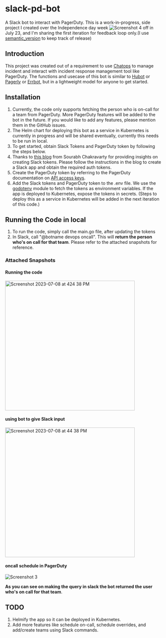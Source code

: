 # slack-pd-bot

A Slack bot to interact with PagerDuty. This is a work-in-progress, side project I created over the Independence day week ![Screenshot 4](https://raw.githubusercontent.com/stevenrskelton/flag-icon/master/png/16/country-4x3/us.png) off in July 23, and I'm sharing the first iteration for feedback loop only.(I use [semantic_version](https://github.com/neeltom92/slack-pd-bot/tags) to keep track of release)

## Introduction

This project was created out of a requirement to use [Chatops](https://response.pagerduty.com/resources/chatops/) to manage incident and interact with incident response management tool like PagerDuty. The functions and usecase of this bot is similar to [Hubot](https://hubot.github.com/) or [Pagerly](https://www.pagerly.io/) or [Errbot](https://errbot.readthedocs.io/en/latest/), but in a lightweight model for anyone to get started.

## Installation

1. Currently, the code only supports fetching the person who is on-call for a team from PagerDuty. More PagerDuty features will be added to the bot in the future. If you would like to add any features, please mention them in the GitHub issues.
2. The Helm chart for deploying this bot as a service in Kubernetes is currently in progress and will be shared eventually, currently this needs to be run in local.
3. To get started, obtain Slack Tokens and PagerDuty token by following the steps below.
4. Thanks to [this blog](https://www.bacancytechnology.com/blog/develop-slack-bot-using-golang) from Sourabh Chakravarty for providing insights on creating Slack tokens. Please follow the instructions in the blog to create a Slack app and obtain the required auth tokens.
5. Create the PagerDuty token by referring to the PagerDuty documentation on [API access keys](https://support.pagerduty.com/docs/api-access-keys).
6. Add the Slack tokens and PagerDuty token to the .env file. We use the [godotenv](https://github.com/joho/godotenv) module to fetch the tokens as environment variables. If the app is deployed to Kubernetes, expose the tokens in secrets. (Steps to deploy this as a service in Kubernetes will be added in the next iteration of this code.)

## Running the Code in local

1. To run the code, simply call the main.go file, after updating the tokens
2. In Slack, call "@botname devops oncall". This will **return the person who's on call for that team**. Please refer to the attached snapshots for reference.

### Attached Snapshots

#### Running the code
<img width="418" alt="Screenshot 2023-07-08 at 424 38 PM" src="https://github.com/neeltom92/slack-pd-bot/assets/135661004/c3f396ce-e3d7-42a5-82a1-df05d51feee0">

#### using bot to give Slack input
<img width="418" alt="Screenshot 2023-07-08 at 44 38 PM" src="https://github.com/neeltom92/slack-pd-bot/assets/135661004/5b737c66-f3ef-4e03-b6f2-f4148cd482fc">

#### oncall schedule in PagerDuty
![Screenshot 3](https://github.com/neeltom92/slack-pd-bot/assets/135661004/3444198b-5d7c-4b64-8809-ec41b470a6c8)

**As you can see on making the query in slack the bot returned the user who's on call for that team**.

## TODO

1. Helmify the app so it can be deployed in Kubernetes.
2. Add more features like schedule on-call, schedule overrides, and add/create teams using Slack commands.
